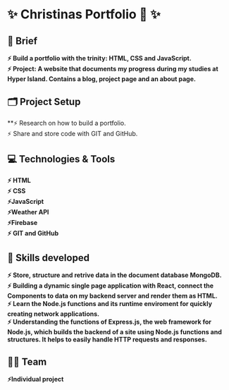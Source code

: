 # :sparkles:	Christinas Portfolio :briefcase: :sparkles:	 
  
## :page_facing_up: Brief
 **:zap: Build a portfolio with the trinity: HTML, CSS and JavaScript.  <br>
   :zap: Project: A website that documents my progress during my studies at Hyper Island. Contains a blog, project page and an about page.** <br>


## :card_index_dividers: Project Setup 
 **:zap: Research on how to build a portfolio. <br>
 :zap: Share and store code with GIT and GitHub. <br>


## :computer:	 Technologies & Tools
 **:zap: HTML <br>
 :zap: CSS <br>
 :zap:JavaScript<br>
 :zap:Weather API <br>
  :zap:Firebase <br>
 :zap: GIT and GitHub**<br>

  
## :mechanical_arm: Skills developed
 **:zap: Store, structure and retrive data in the document database MongoDB.   <br> 
  :zap: Building a dynamic single page application with React, connect the Components to data on my backend server and render them as HTML. <br>
  :zap: Learn the Node.js functions and its runtime enviroment for quickly creating network applications. <br>
 :zap: Understanding the functions of Express.js, the web framework for Node.js, which builds the backend of a site using Node.js functions and structures. It helps to easily handle HTTP requests and responses.**<br>        

            
 ## :dancing_women: Team 
   **:zap:Individual project**


